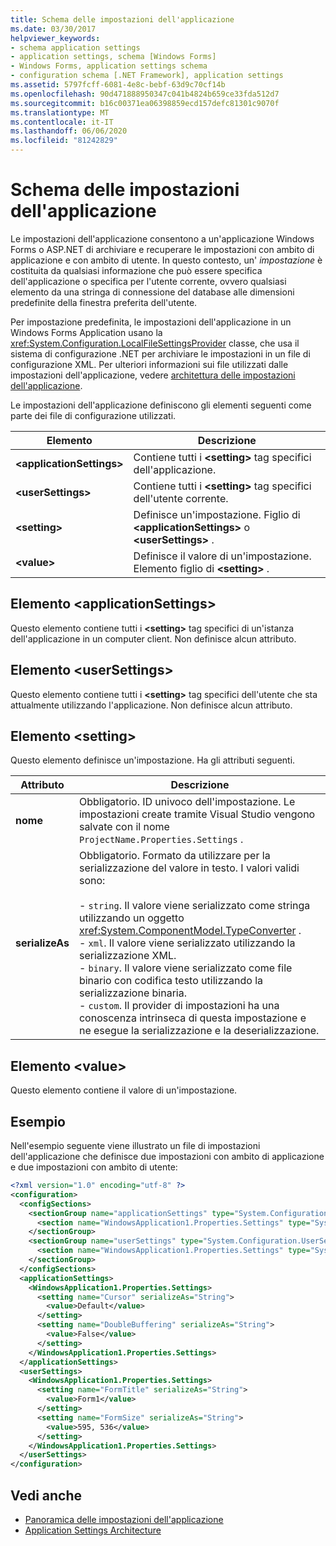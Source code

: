```yaml
---
title: Schema delle impostazioni dell'applicazione
ms.date: 03/30/2017
helpviewer_keywords:
- schema application settings
- application settings, schema [Windows Forms]
- Windows Forms, application settings schema
- configuration schema [.NET Framework], application settings
ms.assetid: 5797fcff-6081-4e8c-bebf-63d9c70cf14b
ms.openlocfilehash: 90d471888950347c041b4824b659ce33fda512d7
ms.sourcegitcommit: b16c00371ea06398859ecd157defc81301c9070f
ms.translationtype: MT
ms.contentlocale: it-IT
ms.lasthandoff: 06/06/2020
ms.locfileid: "81242829"
---
```

# <a name="application-settings-schema"></a>Schema delle impostazioni dell'applicazione

Le impostazioni dell'applicazione consentono a un'applicazione Windows Forms o ASP.NET di archiviare e recuperare le impostazioni con ambito di applicazione e con ambito di utente. In questo contesto, un' *impostazione* è costituita da qualsiasi informazione che può essere specifica dell'applicazione o specifica per l'utente corrente, ovvero qualsiasi elemento da una stringa di connessione del database alle dimensioni predefinite della finestra preferita dell'utente.

Per impostazione predefinita, le impostazioni dell'applicazione in un Windows Forms Application usano la <xref:System.Configuration.LocalFileSettingsProvider> classe, che usa il sistema di configurazione .NET per archiviare le impostazioni in un file di configurazione XML. Per ulteriori informazioni sui file utilizzati dalle impostazioni dell'applicazione, vedere [architettura delle impostazioni dell'applicazione](../../winforms/advanced/application-settings-architecture.md).

Le impostazioni dell'applicazione definiscono gli elementi seguenti come parte dei file di configurazione utilizzati.

| Elemento                    | Descrizione                                                                           |
| -------------------------- | ------------------------------------------------------------------------------------- |
| **\<applicationSettings>** | Contiene tutti i **\<setting>** tag specifici dell'applicazione.                         |
| **\<userSettings>**        | Contiene tutti i **\<setting>** tag specifici dell'utente corrente.                        |
| **\<setting>**             | Definisce un'impostazione. Figlio di **\<applicationSettings>** o **\<userSettings>** . |
| **\<value>**               | Definisce il valore di un'impostazione. Elemento figlio di **\<setting>** .                                   |

## <a name="applicationsettings-element"></a>Elemento \<applicationSettings>

Questo elemento contiene tutti i **\<setting>** tag specifici di un'istanza dell'applicazione in un computer client. Non definisce alcun attributo.

## <a name="usersettings-element"></a>Elemento \<userSettings>

Questo elemento contiene tutti i **\<setting>** tag specifici dell'utente che sta attualmente utilizzando l'applicazione. Non definisce alcun attributo.

## <a name="setting-element"></a>Elemento \<setting>

Questo elemento definisce un'impostazione. Ha gli attributi seguenti.

| Attributo        | Descrizione |
| ---------------- | ----------- |
| **nome**         | Obbligatorio. ID univoco dell'impostazione. Le impostazioni create tramite Visual Studio vengono salvate con il nome `ProjectName.Properties.Settings` . |
| **serializeAs** | Obbligatorio. Formato da utilizzare per la serializzazione del valore in testo. I valori validi sono:<br><br>- `string`. Il valore viene serializzato come stringa utilizzando un oggetto <xref:System.ComponentModel.TypeConverter> .<br>- `xml`. Il valore viene serializzato utilizzando la serializzazione XML.<br>- `binary`. Il valore viene serializzato come file binario con codifica testo utilizzando la serializzazione binaria.<br />- `custom`. Il provider di impostazioni ha una conoscenza intrinseca di questa impostazione e ne esegue la serializzazione e la deserializzazione. |

## <a name="value-element"></a>Elemento \<value>

Questo elemento contiene il valore di un'impostazione.

## <a name="example"></a>Esempio

Nell'esempio seguente viene illustrato un file di impostazioni dell'applicazione che definisce due impostazioni con ambito di applicazione e due impostazioni con ambito di utente:

```xml
<?xml version="1.0" encoding="utf-8" ?>
<configuration>
  <configSections>
    <sectionGroup name="applicationSettings" type="System.Configuration.ApplicationSettingsGroup, System, Version=2.0.0.0, Culture=neutral, PublicKeyToken=b77a5c561934e089">
      <section name="WindowsApplication1.Properties.Settings" type="System.Configuration.ClientSettingsSection, System, Version=2.0.0.0, Culture=neutral, PublicKeyToken=b77a5c561934e089" />
    </sectionGroup>
    <sectionGroup name="userSettings" type="System.Configuration.UserSettingsGroup, System, Version=2.0.0.0, Culture=neutral, PublicKeyToken=b77a5c561934e089">
      <section name="WindowsApplication1.Properties.Settings" type="System.Configuration.ClientSettingsSection, System, Version=2.0.0.0, Culture=neutral, PublicKeyToken=b77a5c561934e089" allowExeDefinition="MachineToLocalUser" />
    </sectionGroup>
  </configSections>
  <applicationSettings>
    <WindowsApplication1.Properties.Settings>
      <setting name="Cursor" serializeAs="String">
        <value>Default</value>
      </setting>
      <setting name="DoubleBuffering" serializeAs="String">
        <value>False</value>
      </setting>
    </WindowsApplication1.Properties.Settings>
  </applicationSettings>
  <userSettings>
    <WindowsApplication1.Properties.Settings>
      <setting name="FormTitle" serializeAs="String">
        <value>Form1</value>
      </setting>
      <setting name="FormSize" serializeAs="String">
        <value>595, 536</value>
      </setting>
    </WindowsApplication1.Properties.Settings>
  </userSettings>
</configuration>
```

## <a name="see-also"></a>Vedi anche

- [Panoramica delle impostazioni dell'applicazione](../../winforms/advanced/application-settings-overview.md)
- [Application Settings Architecture](../../winforms/advanced/application-settings-architecture.md)
